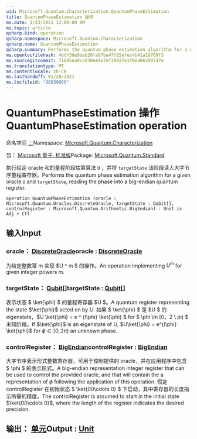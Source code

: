 ```yaml
---
uid: Microsoft.Quantum.Characterization.QuantumPhaseEstimation
title: QuantumPhaseEstimation 操作
ms.date: 1/23/2021 12:00:00 AM
ms.topic: article
qsharp.kind: operation
qsharp.namespace: Microsoft.Quantum.Characterization
qsharp.name: QuantumPhaseEstimation
qsharp.summary: Performs the quantum phase estimation algorithm for a given oracle `U` and `targetState`, reading the phase into a big-endian quantum register.
ms.openlocfilehash: 4bdf3de9dab20fa97ba47f15efec4b41a10709f3
ms.sourcegitcommit: 71605ea9cc630e84e7ef29027e1f0ea06299747e
ms.translationtype: MT
ms.contentlocale: zh-CN
ms.lasthandoff: 01/26/2021
ms.locfileid: "98839660"
---
```

# <a name="quantumphaseestimation-operation"></a><span data-ttu-id="a5836-102">QuantumPhaseEstimation 操作</span><span class="sxs-lookup"><span data-stu-id="a5836-102">QuantumPhaseEstimation operation</span></span>

<span data-ttu-id="a5836-103">命名空间 [：](xref:Microsoft.Quantum.Characterization)</span><span class="sxs-lookup"><span data-stu-id="a5836-103">Namespace: [Microsoft.Quantum.Characterization](xref:Microsoft.Quantum.Characterization)</span></span>

<span data-ttu-id="a5836-104">包： [Microsoft 量子. 标准版](https://nuget.org/packages/Microsoft.Quantum.Standard)</span><span class="sxs-lookup"><span data-stu-id="a5836-104">Package: [Microsoft.Quantum.Standard](https://nuget.org/packages/Microsoft.Quantum.Standard)</span></span>


<span data-ttu-id="a5836-105">执行给定 oracle 和的量程阶段估算算法 `U` ，并将 `targetState` 该阶段读入大字节序量程寄存器。</span><span class="sxs-lookup"><span data-stu-id="a5836-105">Performs the quantum phase estimation algorithm for a given oracle `U` and `targetState`, reading the phase into a big-endian quantum register.</span></span>

```qsharp
operation QuantumPhaseEstimation (oracle : Microsoft.Quantum.Oracles.DiscreteOracle, targetState : Qubit[], controlRegister : Microsoft.Quantum.Arithmetic.BigEndian) : Unit is Adj + Ctl
```


## <a name="input"></a><span data-ttu-id="a5836-106">输入</span><span class="sxs-lookup"><span data-stu-id="a5836-106">Input</span></span>

### <a name="oracle--discreteoracle"></a><span data-ttu-id="a5836-107">oracle： [DiscreteOracle](xref:Microsoft.Quantum.Oracles.DiscreteOracle)</span><span class="sxs-lookup"><span data-stu-id="a5836-107">oracle : [DiscreteOracle](xref:Microsoft.Quantum.Oracles.DiscreteOracle)</span></span>

<span data-ttu-id="a5836-108">为给定整数幂 m 实现 $U ^ m $ 的操作。</span><span class="sxs-lookup"><span data-stu-id="a5836-108">An operation implementing $U^m$ for given integer powers m.</span></span>


### <a name="targetstate--qubit"></a><span data-ttu-id="a5836-109">targetState： [Qubit](xref:microsoft.quantum.lang-ref.qubit)[]</span><span class="sxs-lookup"><span data-stu-id="a5836-109">targetState : [Qubit](xref:microsoft.quantum.lang-ref.qubit)[]</span></span>

<span data-ttu-id="a5836-110">表示状态 $ \ket{\phi} $ 的量程寄存器 $U $。</span><span class="sxs-lookup"><span data-stu-id="a5836-110">A quantum register representing the state $\ket{\phi}$ acted on by $U$.</span></span> <span data-ttu-id="a5836-111">如果 $ \ket{\phi} $ 是 $U $ 的 eigenstate，$U \ket{\phi} = e ^ {i\phi} \ket{\phi} $ for $ \phi \in [0，2 \ pi) $ 未知阶段。</span><span class="sxs-lookup"><span data-stu-id="a5836-111">If $\ket{\phi}$ is an eigenstate of $U$, $U\ket{\phi} = e^{i\phi} \ket{\phi}$ for $\phi \in [0, 2\pi)$ an unknown phase.</span></span>


### <a name="controlregister--bigendian"></a><span data-ttu-id="a5836-112">controlRegister： [BigEndian](xref:Microsoft.Quantum.Arithmetic.BigEndian)</span><span class="sxs-lookup"><span data-stu-id="a5836-112">controlRegister : [BigEndian](xref:Microsoft.Quantum.Arithmetic.BigEndian)</span></span>

<span data-ttu-id="a5836-113">大字节序表示形式整数寄存器，可用于控制提供的 oracle，并在应用程序中包含 $ \phi $ 的表示形式。</span><span class="sxs-lookup"><span data-stu-id="a5836-113">A big-endian representation integer register that can be used to control the provided oracle, and that will contain the a representation of $\phi$ following the application of this operation.</span></span> <span data-ttu-id="a5836-114">假定 controlRegister 在初始状态 $ \ket{00\cdots 0} $ 下启动，其中寄存器的长度指示所需的精度。</span><span class="sxs-lookup"><span data-stu-id="a5836-114">The controlRegister is assumed to start in the initial state $\ket{00\cdots 0}$, where the length of the register indicates the desired precision.</span></span>



## <a name="output--unit"></a><span data-ttu-id="a5836-115">输出： [单元](xref:microsoft.quantum.lang-ref.unit)</span><span class="sxs-lookup"><span data-stu-id="a5836-115">Output : [Unit](xref:microsoft.quantum.lang-ref.unit)</span></span>

